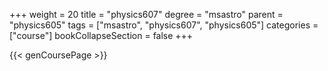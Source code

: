 +++
weight = 20
title = "physics607"
degree = "msastro"
parent = "physics605"
tags = ["msastro", "physics607", "physics605"]
categories = ["course"]
bookCollapseSection = false
+++

{{< genCoursePage >}}
